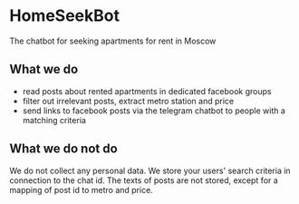 # HomeSeekBot
The chatbot for seeking apartments for rent in Moscow

## What we do
- read posts about rented apartments in dedicated facebook groups
- filter out irrelevant posts, extract metro station and price
- send links to facebook posts via the telegram chatbot to people with a matching criteria

## What we do not do
We do not collect any personal data. We store your users' search criteria in connection to the chat id. The texts of posts are not stored, except for a mapping of post id to metro and price.
